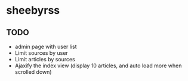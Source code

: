 # sheebyrss

## TODO

 * admin page with user list
 * Limit sources by user
 * Limit articles by sources
 * Ajaxify the index view (display 10 articles, and auto load more when scrolled down)
